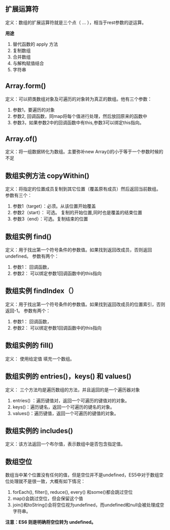 ## 扩展运算符
定义：数组的扩展运算符就是三个点（ ... ），相当于rest参数的逆运算。

**用途**
1. 替代函数的 apply 方法
2. 复制数组
3. 合并数组
4. 与解构赋值结合
5. 字符串

## Array.form()

定义：可以把类数组对象及可遍历的对象转为真正的数组。他有三个参数：
1. 参数1，要遍历的对象
2. 参数2, 回调函数，同map将每个值进行处理，然后放回原来的函数中
3. 参数3，如果参数2中的回调函数中有this,参数3可以绑定this指向。

## Array.of()
定义：将一组数据转化为数组。主要弥补new Array()的小于等于一个参数时候的不足

## 数组实例方法  copyWithin()

定义：将指定的位置成员复制到其它位置（覆盖原有成员）然后返回当前数组。
参数有三个：
1. 参数1（target）：必须。从该位置开始覆盖
2. 参数2（start）： 可选。 复制的开始位置,同时也是覆盖的结束位置
3. 参数3（end）：可选。复制结束的位置

## 数组实例  find() 
定义：用于找出第一个符号条件的参数值。如果找到返回改成员，否则返回undefined。
参数有两个：
1. 参数1： 回调函数，
2. 参数2： 可以绑定参数1回调函数中的this指向

## 数组实例 findIndex（）
定义：用于找出第一个符号条件的参数值。如果找到返回改成员的位置索引，否则返回-1。
参数有两个：
1. 参数1： 回调函数，
2. 参数2： 可以绑定参数1回调函数中的this指向

## 数组实例的  fill()
定义： 使用给定值  填充一个数组。

## 数组实例的 entries()，keys() 和 values()
定义： 三个方法均是遍历数组的方法，并且返回的是一个遍历器对象

1. entries() ：遍历键值对，返回一个可遍历的键值对的对象。
2. keys()：遍历键名，返回一个可遍历的键名的对象。
3. values()：遍历键值，返回一个可遍历的键值的对象。

## 数组实例的 includes()

定义：该方法返回一个布尔值，表示数组中是否包含指定值。


## 数组空位
数组当中某个位置没有任何的值，但是空位并不是undefined，ES5中对于数组空位处理就不是很一致，大概有如下情况：
1. forEach(), filter(), reduce(), every() 和some()都会跳过空位
2. map()会跳过空位，但会保留这个值
3. join()和toString()会将空位视为undefined，而undefined和null会被处理成空字符串。

**注意：ES6 则是明确将空位转为 undefined。**